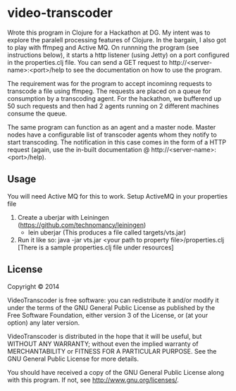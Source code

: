 # video-transcoder

Wrote this program in Clojure for a Hackathon at DG. My intent was to explore the paralell processing features of Clojure. In the bargain, I also got to play with ffmpeg and Active MQ. On runnning the program (see instructions below), it starts a http listener (using Jetty) on a port configured in the properties.clj file. You can send a GET request to http://&lt;server-name&gt;:&lt;port&gt;/help to see the documentation on how to use the program.

The requirement was for the program to accept incominng requests to transcode a file using ffmpeg. The requests are placed on a queue for consumption by a transcoding agent. For the hackathon, we bufferend up 50 such requests and then had 2 agents running on 2 different machines consume the queue.

The same program can function as an agent and a master node. Master nodes have a configurable list of transcoder agents whom they notify to start transcoding. The notification in this case comes in the form of a HTTP request (again, use the in-built documentation @ http://&lt;server-name&gt;:&lt;port&gt;/help).


## Usage

You will need Active MQ for this to work. Setup ActiveMQ in your properties file

1. Create a uberjar with Leiningen (https://github.com/technomancy/leiningen)
   - lein uberjar (This produces a file called targets/vts.jar)
2. Run it like so:
   java -jar vts.jar &lt;your path to property file&gt;/properties.clj [There is a sample properties.clj file under resources]

## License

Copyright © 2014

VideoTranscoder is free software: you can redistribute it and/or modify
it under the terms of the GNU General Public License as published by
the Free Software Foundation, either version 3 of the License, or
(at your option) any later version.

VideoTranscoder is distributed in the hope that it will be useful,
but WITHOUT ANY WARRANTY; without even the implied warranty of
MERCHANTABILITY or FITNESS FOR A PARTICULAR PURPOSE.  See the
GNU General Public License for more details.

You should have received a copy of the GNU General Public License
along with this program.  If not, see <http://www.gnu.org/licenses/>.
